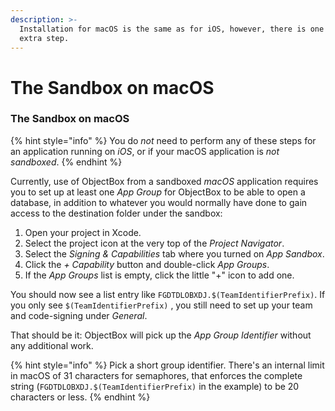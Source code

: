 ```yaml
---
description: >-
  Installation for macOS is the same as for iOS, however, there is one small
  extra step.
---
```


# The Sandbox on macOS

### The Sandbox on macOS

{% hint style="info" %}
You do _not_ need to perform any of these steps for an application running on _iOS_, or if your macOS application is _not sandboxed_.
{% endhint %}

Currently, use of ObjectBox from a sandboxed _macOS_ application requires you to set up at least one _App Group_ for ObjectBox to be able to open a database, in addition to whatever you would normally have done to gain access to the destination folder under the sandbox:

1. Open your project in Xcode.
2. Select the project icon at the very top of the _Project Navigator_.
3. Select the _Signing & Capabilities_ tab where you turned on _App Sandbox_.
4. Click the _+ Capability_ button and double-click _App Groups_.
5. If the _App Groups_ list is empty, click the little "+" icon to add one.

You should now see a list entry like `FGDTDLOBXDJ.$(TeamIdentifierPrefix)`. If you only see `$(TeamIdentifierPrefix)` , you still need to set up your team and code-signing under _General_.

That should be it: ObjectBox will pick up the _App Group Identifier_ without any additional work.

{% hint style="info" %}
Pick a short group identifier. There's an internal limit in macOS of 31 characters for semaphores, that enforces the complete string (`FGDTDLOBXDJ.$(TeamIdentifierPrefix)` in the example) to be 20 characters or less.
{% endhint %}
